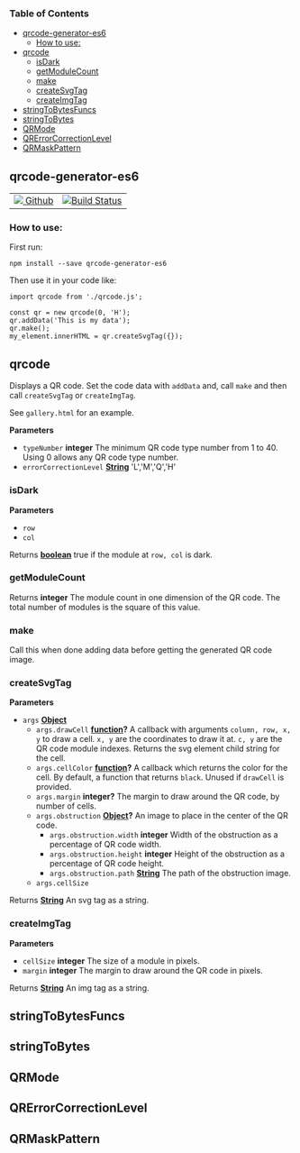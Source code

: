 <!-- Generated by documentation.js. Update this documentation by updating the source code. -->

### Table of Contents

-   [qrcode-generator-es6](#qrcode-generator-es6)
    -   [How to use:](#how-to-use)
-   [qrcode](#qrcode)
    -   [isDark](#isdark)
    -   [getModuleCount](#getmodulecount)
    -   [make](#make)
    -   [createSvgTag](#createsvgtag)
    -   [createImgTag](#createimgtag)
-   [stringToBytesFuncs](#stringtobytesfuncs)
-   [stringToBytes](#stringtobytes)
-   [QRMode](#qrmode)
-   [QRErrorCorrectionLevel](#qrerrorcorrectionlevel)
-   [QRMaskPattern](#qrmaskpattern)

## qrcode-generator-es6

<table width="100%">
    <tr>
        <td>
            <a href="https://github.com/rendaw/qrcode-generator-es6"><img src="https://raw.githubusercontent.com/primer/octicons/master/lib/svg/mark-github.svg?sanitize=true"> Github</a>
        </td>
        <td>
            <a href="https://circleci.com/gh/rendaw/qrcode-generator-es6"><img alt="Build Status" src="https://circleci.com/gh/rendaw/qrcode-generator-es6.svg?style=svg"></a>
        </td>
</table>

### How to use:

First run:

    npm install --save qrcode-generator-es6

Then use it in your code like:

    import qrcode from './qrcode.js';

    const qr = new qrcode(0, 'H');
    qr.addData('This is my data');
    qr.make();
    my_element.innerHTML = qr.createSvgTag({});

## qrcode

Displays a QR code. Set the code data with `addData` and, call `make` and then call `createSvgTag` or `createImgTag`.

See `gallery.html` for an example.

**Parameters**

-   `typeNumber` **integer** The minimum QR code type number from 1 to 40.  Using 0 allows any QR code type number.
-   `errorCorrectionLevel` **[String](https://developer.mozilla.org/docs/Web/JavaScript/Reference/Global_Objects/String)** 'L','M','Q','H'

### isDark

**Parameters**

-   `row`  
-   `col`  

Returns **[boolean](https://developer.mozilla.org/docs/Web/JavaScript/Reference/Global_Objects/Boolean)** true if the module at `row, col` is dark.

### getModuleCount

Returns **integer** The module count in one dimension of the QR code.  The total number of modules is the square of this value.

### make

Call this when done adding data before getting the generated QR code image.

### createSvgTag

**Parameters**

-   `args` **[Object](https://developer.mozilla.org/docs/Web/JavaScript/Reference/Global_Objects/Object)** 
    -   `args.drawCell` **[function](https://developer.mozilla.org/docs/Web/JavaScript/Reference/Statements/function)?** A callback with arguments `column, row, x, y` to draw a cell.  `x, y` are the coordinates to draw it at.  `c, y` are the QR code module indexes.  Returns the svg element child string for the cell.
    -   `args.cellColor` **[function](https://developer.mozilla.org/docs/Web/JavaScript/Reference/Statements/function)?** A callback which returns the color for the cell.  By default, a function that returns `black`.  Unused if `drawCell` is provided.
    -   `args.margin` **integer?** The margin to draw around the QR code, by number of cells.
    -   `args.obstruction` **[Object](https://developer.mozilla.org/docs/Web/JavaScript/Reference/Global_Objects/Object)?** An image to place in the center of the QR code.
        -   `args.obstruction.width` **integer** Width of the obstruction as a percentage of QR code width.
        -   `args.obstruction.height` **integer** Height of the obstruction as a percentage of QR code height.
        -   `args.obstruction.path` **[String](https://developer.mozilla.org/docs/Web/JavaScript/Reference/Global_Objects/String)** The path of the obstruction image.
    -   `args.cellSize`  

Returns **[String](https://developer.mozilla.org/docs/Web/JavaScript/Reference/Global_Objects/String)** An svg tag as a string.

### createImgTag

**Parameters**

-   `cellSize` **integer** The size of a module in pixels.
-   `margin` **integer** The margin to draw around the QR code in pixels.

Returns **[String](https://developer.mozilla.org/docs/Web/JavaScript/Reference/Global_Objects/String)** An img tag as a string.

## stringToBytesFuncs

## stringToBytes

## QRMode

## QRErrorCorrectionLevel

## QRMaskPattern
